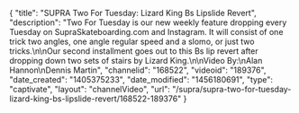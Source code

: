 {
    "title": "SUPRA Two For Tuesday: Lizard King Bs Lipslide Revert",
    "description": "Two For Tuesday is our new weekly feature dropping every Tuesday on SupraSkateboarding.com and Instagram. It will consist of one trick two angles, one angle regular speed and a slomo, or just two tricks.\n\nOur second installment goes out to this Bs lip revert after dropping down two sets of stairs by Lizard King.\n\nVideo By:\nAlan Hannon\nDennis Martin",
    "channelid": "168522",
    "videoid": "189376",
    "date_created": "1405375233",
    "date_modified": "1456180691",
    "type": "captivate",
    "layout": "channelVideo",
    "url": "\/supra\/supra-two-for-tuesday-lizard-king-bs-lipslide-revert\/168522-189376"
}